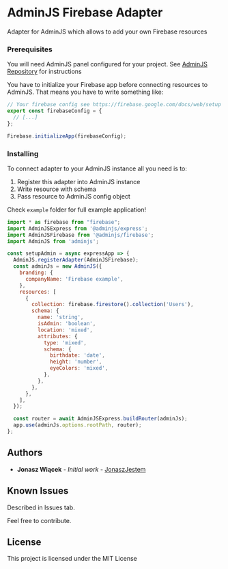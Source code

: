 # AdminJS Firebase Adapter

Adapter for AdminJS which allows to add your own Firebase resources

### Prerequisites

You will need AdminJS panel configured for your project.
See [AdminJS Repository](https://github.com/SoftwareBrothers/adminjs) for instructions

You have to initialize your Firebase app before connecting resources to AdminJS.
That means you have to write something like:

```javascript
// Your firebase config see https://firebase.google.com/docs/web/setup
export const firebaseConfig = {
  // [...]
};

Firebase.initializeApp(firebaseConfig);
```

### Installing

To connect adapter to your AdminJS instance all you need is to:

1. Register this adapter into AdminJS instance
2. Write resource with schema
3. Pass resource to AdminJS config object

Check `example` folder for full example application!
```javascript
import * as firebase from "firebase";
import AdminJSExpress from '@adminjs/express';
import AdminJSFirebase from '@adminjs/firebase';
import AdminJS from 'adminjs'; 

const setupAdmin = async expressApp => {
  AdminJS.registerAdapter(AdminJSFirebase);
  const adminJs = new AdminJS({
    branding: {
      companyName: 'Firebase example',
    },
    resources: [
      {
        collection: firebase.firestore().collection('Users'),
        schema: {
          name: 'string',
          isAdmin: 'boolean',
          location: 'mixed',
          attributes: {
            type: 'mixed',
            schema: {
              birthdate: 'date',
              height: 'number',
              eyeColors: 'mixed',
            },
          },
        },
      },
    ],
  });

  const router = await AdminJSExpress.buildRouter(adminJs);
  app.use(adminJs.options.rootPath, router);
};
```

## Authors

- **Jonasz Wiącek** - _Initial work_ - [JonaszJestem](https://github.com/JonaszJestem)

## Known Issues

Described in Issues tab.

Feel free to contribute.

## License

This project is licensed under the MIT License
